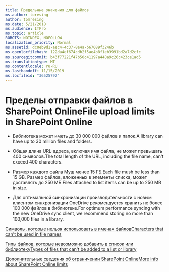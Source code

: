 ```yaml
---
title: Предельные значения для файлов
ms.author: toresing
author: tomresing
ms.date: 5/21/2018
ms.audience: ITPro
ms.topic: article
ROBOTS: NOINDEX, NOFOLLOW
localization_priority: Normal
ms.assetid: dc0eb9d1-aec4-4c37-8e4a-b67089f3246b
ms.openlocfilehash: 122da4ef674cdb2f5ae4b8f1eb3991bd2a7d2cfc
ms.sourcegitcommit: b43f77221f47b50c41197a448a9c26c423ce1ad5
ms.translationtype: MT
ms.contentlocale: ru-RU
ms.lasthandoff: 11/15/2019
ms.locfileid: "36525792"
---
```

# <a name="file-upload-limits-in-sharepoint-online"></a><span data-ttu-id="02036-102">Пределы отправки файлов в SharePoint Online</span><span class="sxs-lookup"><span data-stu-id="02036-102">File upload limits in SharePoint Online</span></span>

- <span data-ttu-id="02036-103">Библиотека может иметь до 30 000 000 файлов и папок.</span><span class="sxs-lookup"><span data-stu-id="02036-103">A library can have up to 30 million files and folders.</span></span>
    
- <span data-ttu-id="02036-104">Общая длина URL-адреса, включая имя файла, не может превышать 400 символов.</span><span class="sxs-lookup"><span data-stu-id="02036-104">The total length of the URL, including the file name, can't exceed 400 characters.</span></span>
    
- <span data-ttu-id="02036-105">Размер каждого файла Муш менее 15 ГБ.</span><span class="sxs-lookup"><span data-stu-id="02036-105">Each file mush be less than 15 GB.</span></span> <span data-ttu-id="02036-106">Размер файлов, вложенных в элементы списка, может доставлять до 250 МБ.</span><span class="sxs-lookup"><span data-stu-id="02036-106">Files attached to list items can be up to 250 MB in size.</span></span>
    
- <span data-ttu-id="02036-107">Для оптимальной синхронизации производительности с новым клиентом синхронизации OneDrive рекомендуется хранить не более 100 000 файлов в библиотеке.</span><span class="sxs-lookup"><span data-stu-id="02036-107">For optimum performance syncing with the new OneDrive sync client, we recommend storing no more than 100,000 files in a library.</span></span> 
    
[<span data-ttu-id="02036-108">Символы, которые нельзя использовать в именах файлов</span><span class="sxs-lookup"><span data-stu-id="02036-108">Characters that can't be used in file names</span></span>](https://go.microsoft.com/fwlink/?linkid=866430)
  
[<span data-ttu-id="02036-109">Типы файлов, которые невозможно добавить в список или библиотеку</span><span class="sxs-lookup"><span data-stu-id="02036-109">Types of files that can't be added to a list or library</span></span>](https://go.microsoft.com/fwlink/?linkid=273757)
  
[<span data-ttu-id="02036-110">Дополнительные сведения об ограничении SharePoint Online</span><span class="sxs-lookup"><span data-stu-id="02036-110">More info about SharePoint Online limits</span></span>](https://go.microsoft.com/fwlink/?linkid=271273)
  

